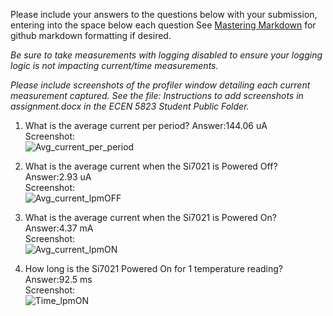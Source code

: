 Please include your answers to the questions below with your submission, entering into the space below each question
See [Mastering Markdown](https://guides.github.com/features/mastering-markdown/) for github markdown formatting if desired.

*Be sure to take measurements with logging disabled to ensure your logging logic is not impacting current/time measurements.*

*Please include screenshots of the profiler window detailing each current measurement captured.  See the file: Instructions to add screenshots in assignment.docx in the ECEN 5823 Student Public Folder.* 

1. What is the average current per period?
   Answer:144.06 uA
   <br>Screenshot:  
   ![Avg_current_per_period](https://github.com/CU-ECEN-5823/ecen5823-assignment3-ayswariya088/blob/master/questions/screenshots/Avg_current_per_period.JPG)  
   
2. What is the average current when the Si7021 is Powered Off?  
   Answer:2.93 uA
   <br>Screenshot:  
   ![Avg_current_lpmOFF](https://github.com/CU-ECEN-5823/ecen5823-assignment3-ayswariya088/blob/master/questions/screenshots/Avg_current_lpmOFF.JPG)
   
3. What is the average current when the Si7021 is Powered On?  
   Answer:4.37 mA
   <br>Screenshot:  
   ![Avg_current_lpmON](https://github.com/CU-ECEN-5823/ecen5823-assignment3-ayswariya088/blob/master/questions/screenshots/Avg_current_lpmON.JPG)
   
4. How long is the Si7021 Powered On for 1 temperature reading?  
   Answer:92.5 ms
   <br>Screenshot:  
   ![Time_lpmON](https://github.com/CU-ECEN-5823/ecen5823-assignment3-ayswariya088/blob/master/questions/screenshots/Time_lpmON.JPG)
